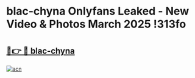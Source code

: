 # blac-chyna Onlyfans Leaked - New Video & Photos March 2025 !313fo

# <h2><a href="https://7rb12c.iuczelnia.edu.pl?title=blac-chyna&ref=313fo">🔗👉 🔴 blac-chyna</a></h2>

[![acn](https://github.com/user-attachments/assets/0f9c940e-d8b0-45ae-aac7-cd30a18b3e1c)](https://7rb12c.iuczelnia.edu.pl?title=blac-chyna&ref=313fo)

